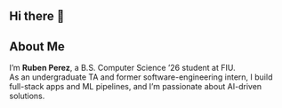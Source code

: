 ## Hi there 👋

## About Me
I’m **Ruben Perez**, a B.S. Computer Science ’26 student at FIU.  
As an undergraduate TA and former software-engineering intern, I build full-stack apps and ML pipelines, and I’m passionate about AI-driven solutions.  

<!--
**RubP04/RubP04** is a ✨ _special_ ✨ repository because its `README.md` (this file) appears on your GitHub profile.

Here are some ideas to get you started:

- 🔭 I’m currently working on ...
- 🌱 I’m currently learning ...
- 👯 I’m looking to collaborate on ...
- 🤔 I’m looking for help with ...
- 💬 Ask me about ...
- 📫 How to reach me: ...
- 😄 Pronouns: ...
- ⚡ Fun fact: ...
-->
